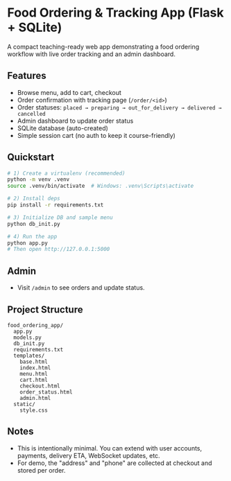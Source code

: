 # Food Ordering & Tracking App (Flask + SQLite)

A compact teaching-ready web app demonstrating a food ordering workflow with live order tracking and an admin dashboard.

## Features
- Browse menu, add to cart, checkout
- Order confirmation with tracking page (`/order/<id>`)
- Order statuses: `placed → preparing → out_for_delivery → delivered → cancelled`
- Admin dashboard to update order status
- SQLite database (auto-created)
- Simple session cart (no auth to keep it course-friendly)

## Quickstart

```bash
# 1) Create a virtualenv (recommended)
python -m venv .venv
source .venv/bin/activate  # Windows: .venv\Scripts\activate

# 2) Install deps
pip install -r requirements.txt

# 3) Initialize DB and sample menu
python db_init.py

# 4) Run the app
python app.py
# Then open http://127.0.0.1:5000
```

## Admin
- Visit `/admin` to see orders and update status.

## Project Structure
```
food_ordering_app/
  app.py
  models.py
  db_init.py
  requirements.txt
  templates/
    base.html
    index.html
    menu.html
    cart.html
    checkout.html
    order_status.html
    admin.html
  static/
    style.css
```

## Notes
- This is intentionally minimal. You can extend with user accounts, payments, delivery ETA, WebSocket updates, etc.
- For demo, the "address" and "phone" are collected at checkout and stored per order.
